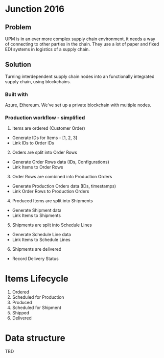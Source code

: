 # Junction 2016

## Problem

UPM is in an ever more complex supply chain environment, it needs a way of connecting to other parties in the chain. They use a lot of paper and fixed EDI systems in logistics of a supply chain.

## Solution

Turning interdependent supply chain nodes into an functionally integrated supply chain, using blockchains.

### Built with

Azure, Ethereum. We've set up a private blockchain with multiple nodes.

### Production workflow - simplified


1. Items are ordered (Customer Order)

  - Generate IDs for Items - [1, 2, 3]
  - Link IDs to Order IDs

2. Orders are split into Order Rows

  - Generate Order Rows data (IDs, Configurations)
  - Link Items to Order Rows

3. Order Rows are combined into Production Orders

  - Generate Production Orders data (IDs, timestamps)
  - Link Order Rows to Production Orders

4. Produced Items are split into Shipments

  - Generate Shipment data
  - Link Items to Shipments

5. Shipments are split into Schedule Lines

  - Generate Schedule Line data
  - Link Items to Schedule Lines

6. Shipments are delivered

  - Record Delivery Status

# Items Lifecycle

1. Ordered
2. Scheduled for Production
3. Produced
4. Scheduled for Shipment
5. Shipped
6. Delivered

# Data structure

TBD
